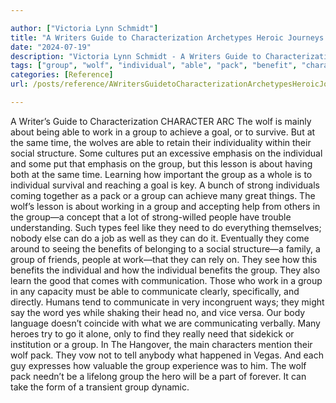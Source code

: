 ```yaml
---

author: ["Victoria Lynn Schmidt"]
title: "A Writers Guide to Characterization Archetypes Heroic Journeys and Other Elements of Dynamic Character Development - part0022_split_001.html"
date: "2024-07-19"
description: "Victoria Lynn Schmidt - A Writers Guide to Characterization Archetypes Heroic Journeys and Other Elements of Dynamic Character Development"
tags: ["group", "wolf", "individual", "able", "pack", "benefit", "character", "work", "achieve", "goal", "time", "social", "put", "emphasis", "lesson", "many", "people", "need", "come", "communicate", "hero", "writer", "guide", "characterization", "arc"]
categories: [Reference]
url: /posts/reference/AWritersGuidetoCharacterizationArchetypesHeroicJourneysandOtherElementsofDynamicCharacterDevelopment-part0022split001html

---
```



A Writer’s Guide to Characterization
CHARACTER ARC
The wolf is mainly about being able to work in a group to achieve a goal, or to survive. But at the same time, the wolves are able to retain their individuality within their social structure. Some cultures put an excessive emphasis on the individual and some put that emphasis on the group, but this lesson is about having both at the same time.
Learning how important the group as a whole is to individual survival and reaching a goal is key. A bunch of strong individuals coming together as a pack or a group can achieve many great things.
The wolf’s lesson is about working in a group and accepting help from others in the group—a concept that a lot of strong-willed people have trouble understanding. Such types feel like they need to do everything themselves; nobody else can do a job as well as they can do it. Eventually they come around to seeing the benefits of belonging to a social structure—a family, a group of friends, people at work—that they can rely on. They see how this benefits the individual and how the individual benefits the group.
They also learn the good that comes with communication. Those who work in a group in any capacity must be able to communicate clearly, specifically, and directly. Humans tend to communicate in very incongruent ways; they might say the word yes while shaking their head no, and vice versa. Our body language doesn’t coincide with what we are communicating verbally.
Many heroes try to go it alone, only to find they really need that sidekick or institution or a group. In The Hangover, the main characters mention their wolf pack. They vow not to tell anybody what happened in Vegas. And each guy expresses how valuable the group experience was to him. The wolf pack needn’t be a lifelong group the hero will be a part of forever. It can take the form of a transient group dynamic.
